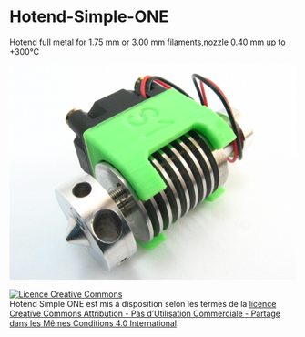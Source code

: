 Hotend-Simple-ONE
=================

Hotend full metal for 1.75 mm or 3.00 mm filaments,nozzle 0.40 mm up to +300°C

![](https://raw.githubusercontent.com/Fourmi/Hotend-Simple-ONE/master/Pictures/simple%20one.JPG)

<a rel="license" href="http://creativecommons.org/licenses/by-nc-sa/4.0/"><img alt="Licence Creative Commons" style="border-width:0" src="https://i.creativecommons.org/l/by-nc-sa/4.0/88x31.png" /></a><br /><span xmlns:dct="http://purl.org/dc/terms/" property="dct:title">Hotend Simple ONE</span> est mis à disposition selon les termes de la <a rel="license" href="http://creativecommons.org/licenses/by-nc-sa/4.0/">licence Creative Commons Attribution - Pas d’Utilisation Commerciale - Partage dans les Mêmes Conditions 4.0 International</a>.

